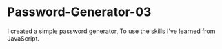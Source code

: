 # Password-Generator-03
I created  a simple password generator, To use the skills I've learned from JavaScript.  
